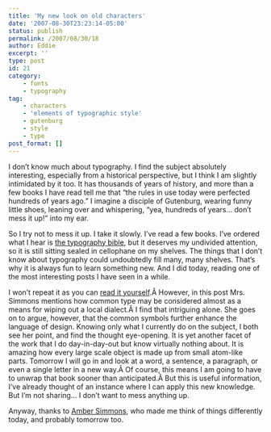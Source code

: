 ```yaml
---
title: 'My new look on old characters'
date: '2007-08-30T23:23:14-05:00'
status: publish
permalink: /2007/08/30/18
author: Eddie
excerpt: ''
type: post
id: 21
category:
    - fonts
    - typography
tag:
    - characters
    - 'elements of typographic style'
    - gutenburg
    - style
    - type
post_format: []
---
```

I don’t know much about typography. I find the subject absolutely interesting, especially from a historical perspective, but I think I am slightly intimidated by it too. It has thousands of years of history, and more than a few books I have read tell me that “the rules in use today were perfected hundreds of years ago.” I imagine a disciple of Gutenburg, wearing funny little shoes, leaning over and whispering, “yea, hundreds of years… don’t mess it up!” into my ear.

So I try not to mess it up. I take it slowly. I’ve read a few books. I’ve ordered what I hear is [the typography bible](http://en.wikipedia.org/wiki/The_Elements_of_Typographic_Style), but it deserves my undivided attention, so it is still sitting sealed in cellophane on my shelves. The things that I don’t know about typography could undoubtedly fill many, many shelves. That’s why it is always fun to learn something new. And I did today, reading one of the most interesting posts I have seen in a while.

I won’t repeat it as you can [read it yourself](http://technicalpoet.com/2007/08/30/the-interaction-design-of-typography/).Â However, in this post Mrs. Simmons mentions how common type may be considered almost as a means for wiping out a local dialect.Â I find that intriguing alone. She goes on to argue, however, that the common symbols further enhance the language of design. Knowing only what I currently do on the subject, I both see her point, and find the thought eye-opening. It is yet another facet of the work that I do day-in-day-out but know virtually nothing about. It is amazing how every large scale object is made up from small atom-like parts. Tomorrow I will go in and look at a word, a sentence, a paragraph, or even a single letter in a new way.Â Of course, this means I am going to have to unwrap that book sooner than anticipated.Â But this is useful information, I’ve already thought of an instance where I can apply this new knowledge. But I’m not sharing… I don’t want to mess anything up.

Anyway, thanks to [Amber Simmons](http://www.technicalpoet.com/about), who made me think of things differently today, and probably tomorrow too.